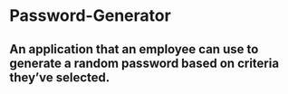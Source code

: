 # Password-Generator
## An application that an employee can use to generate a random password based on criteria they’ve selected.

